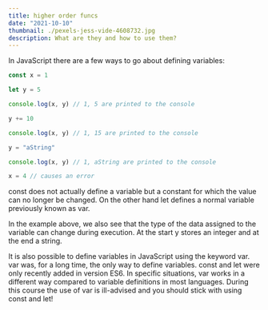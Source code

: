 ```yaml
---
title: higher order funcs
date: "2021-10-10"
thumbnail: ./pexels-jess-vide-4608732.jpg
description: What are they and how to use them?
---
```


In JavaScript there are a few ways to go about defining variables:

```js
const x = 1

let y = 5

console.log(x, y) // 1, 5 are printed to the console

y += 10

console.log(x, y) // 1, 15 are printed to the console

y = "aString"

console.log(x, y) // 1, aString are printed to the console

x = 4 // causes an error
```

const does not actually define a variable but a constant for which the value can no longer be changed. On the other hand let defines a normal variable previously known as var.

In the example above, we also see that the type of the data assigned to the variable can change during execution. At the start y stores an integer and at the end a string.

It is also possible to define variables in JavaScript using the keyword var. var was, for a long time, the only way to define variables. const and let were only recently added in version ES6. In specific situations, var works in a different way compared to variable definitions in most languages. During this course the use of var is ill-advised and you should stick with using const and let!
